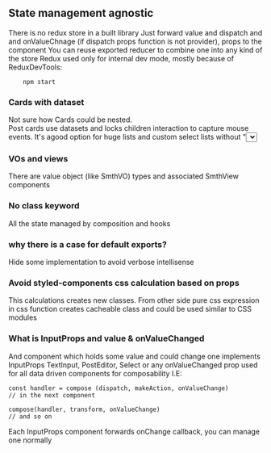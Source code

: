 ## State management agnostic
There is no redux store in a built library
Just forward value and dispatch and and onValueChnage (if dispatch props function is not provider),  props to the component
You can reuse exported reducer to combine one into any kind of the store
Redux used only for internal dev mode, mostly because of ReduxDevTools:

```
    npm start
```

### Cards with dataset
Not sure how Cards could be nested.
<br/>
Post cards use datasets and locks children interaction to capture mouse events. It's agood option for huge lists and custom select lists without "<select />" semantics
PlanView captures Cards events to manage datasets

### VOs and views
There are value object (like SmthVO) types and associated SmthView components

### No class keyword
All the state managed by composition and hooks

### why there is a case for default exports?
Hide some implementation to avoid verbose intellisense

### Avoid styled-components css calculation based on props
This calculations creates new classes. 
From other side pure css expression in css function creates cacheable 
class and could be used similar to CSS modules

### What is InputProps and value & onValueChanged 
And component which holds some value and could change one implements InputProps 
TextInput, PostEditor, Select or any
onValueChanged prop used for all data driven components for composability 
I.E:
```
const handler = compose (dispatch, makeAction, onValueChange) 
// in the next component

compose(handler, transform, onValueChange)
// and so on
```
Each InputProps component forwards onChange callback, you can manage one normally
